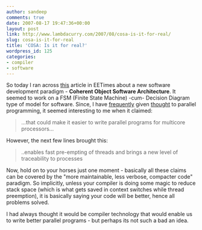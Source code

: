 ```yaml
---
author: sandeep
comments: true
date: 2007-08-17 19:47:36+00:00
layout: post
link: http://www.lambdacurry.com/2007/08/cosa-is-it-for-real/
slug: cosa-is-it-for-real
title: 'COSA: Is it for real?'
wordpress_id: 125
categories:
- compiler
- software
---
```


So today I ran across [this](http://eetimes.com/news/latest/showArticle.jhtml;jsessionid=2XV2J2EBFPNVUQSNDLSCKHA?articleID=201800428) article in EETimes about a new software development paradigm - **Coherent Object Software Architecture**. It seemed to work on a FSM (Finite State Machine) -cum- Decision Diagram type of model for software. Since, I have [frequently](http://www.lambdacurry.com/2006/07/07/georges-question/) given [thought](http://chipsandbs.blogspot.com/2006/07/multi-cores-and-microsoft.html#c115224980988060732) to parallel programming, it seemed interesting to me when it claimed:


<blockquote>...that could make it easier to write parallel programs for multicore processors...</blockquote>


However, the next few lines brought this:


<blockquote>..enables fast pre-empting of threads and brings a new level of traceability to processes</blockquote>


Now, hold on to your horses just one moment - basically all these claims can be covered by the "more maintainable, less verbose, compacter code" paradigm. So implicitly, unless your compiler is doing some magic to reduce stack space (which is what gets saved in context switches while thread preemption), it is basically saying your code will be better, hence all problems solved.

I had always thought it would be compiler technology that would enable us to write better parallel programs - but perhaps its not such a bad an idea.
